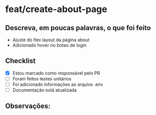 
# feat/create-about-page

## Descreva, em poucas palavras, o que foi feito

- Ajuste do flex layout da página about
- Adicionado hover no botao de login

## Checklist

- [x] Estou marcado como responsável pelo PR
- [ ] Foram feitos testes unitários
- [ ] Foi adicionado informações ao arquivo .env
- [ ] Documentação está atualizada

## Observações:
